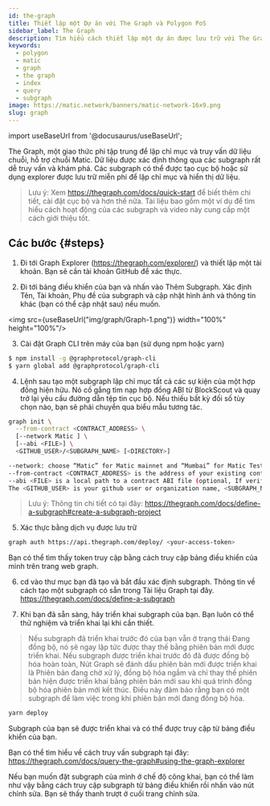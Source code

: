 ```yaml
---
id: the-graph
title: Thiết lập một Dự án với The Graph và Polygon PoS
sidebar_label: The Graph
description: Tìm hiểu cách thiết lập một dự án được lưu trữ với The Graph và Polygon.
keywords:
  - polygon
  - matic
  - graph
  - the graph
  - index
  - query
  - subgraph
image: https://matic.network/banners/matic-network-16x9.png
slug: graph
---
```


import useBaseUrl from '@docusaurus/useBaseUrl';

The Graph, một giao thức phi tập trung để lập chỉ mục và truy vấn dữ liệu chuỗi, hỗ trợ chuỗi Matic. Dữ liệu được xác định thông qua các subgraph rất dễ truy vấn và khám phá. Các subgraph có thể được tạo cục bộ hoặc sử dụng explorer được lưu trữ miễn phí để lập chỉ mục và hiển thị dữ liệu.

> Lưu ý: Xem https://thegraph.com/docs/quick-start để biết thêm chi tiết, cài đặt cục bộ và hơn thế nữa. Tài liệu bao gồm một ví dụ để tìm hiểu cách hoạt động của các subgraph và video này cung cấp một cách giới thiệu tốt.

## Các bước {#steps}

1. Đi tới Graph Explorer (https://thegraph.com/explorer/) và thiết lập một tài khoản. Bạn sẽ cần tài khoản GitHub để xác thực.

2. Đi tới bảng điều khiển của bạn và nhấn vào Thêm Subgraph. Xác định Tên, Tài khoản, Phụ đề của subgraph và cập nhật hình ảnh và thông tin khác (bạn có thể cập nhật sau) nếu muốn.

<img src={useBaseUrl("img/graph/Graph-1.png")} width="100%" height="100%"/>


3. Cài đặt Graph CLI trên máy của bạn (sử dụng npm hoặc yarn)

```bash
$ npm install -g @graphprotocol/graph-cli
$ yarn global add @graphprotocol/graph-cli
```

4. Lệnh sau tạo một subgraph lập chỉ mục tất cả các sự kiện của một hợp đồng hiện hữu. Nó cố gắng tìm nạp hợp đồng ABI từ BlockScout và quay trở lại yêu cầu đường dẫn tệp tin cục bộ. Nếu thiếu bất kỳ đối số tùy chọn nào, bạn sẽ phải chuyển qua biểu mẫu tương tác.

```bash
graph init \
  --from-contract <CONTRACT_ADDRESS> \
  [--network Matic ] \
  [--abi <FILE>] \
  <GITHUB_USER>/<SUBGRAPH_NAME> [<DIRECTORY>]

--network: choose “Matic” for Matic mainnet and “Mumbai” for Matic Testnet.
--from-contract <CONTRACT_ADDRESS> is the address of your existing contract which you have deployed on the Matic network: Testnet or Mainnet.
--abi <FILE> is a local path to a contract ABI file (optional, If verified in BlockScout, the graph will grab the ABI, otherwise you will need to manually add the ABI. You can save the abi from BlockScout or by running truffle compile or solc on a public project.)
The <GITHUB_USER> is your github user or organization name, <SUBGRAPH_NAME> is the name for your subgraph, and <DIRECTORY> is the optional name of the directory where graph init will put the example subgraph manifest.
```

> Lưu ý: Thông tin chi tiết có tại đây: https://thegraph.com/docs/define-a-subgraph#create-a-subgraph-project

5. Xác thực bằng dịch vụ được lưu trữ

```bash
graph auth https://api.thegraph.com/deploy/ <your-access-token>
```
Bạn có thể tìm thấy token truy cập bằng cách truy cập bảng điều khiển của mình trên trang web graph.

6. cd vào thư mục bạn đã tạo và bắt đầu xác định subgraph. Thông tin về cách tạo một subgraph có sẵn trong Tài liệu Graph tại đây. https://thegraph.com/docs/define-a-subgraph

7. Khi bạn đã sẵn sàng, hãy triển khai subgraph của bạn. Bạn luôn có thể thử nghiệm và triển khai lại khi cần thiết.

> Nếu subgraph đã triển khai trước đó của bạn vẫn ở trạng thái Đang đồng bộ, nó sẽ ngay lập tức được thay thế bằng phiên bản mới được triển khai. Nếu subgraph được triển khai trước đó đã được đồng bộ hóa hoàn toàn, Nút Graph sẽ đánh dấu phiên bản mới được triển khai là Phiên bản đang chờ xử lý, đồng bộ hóa ngầm và chỉ thay thế phiên bản hiện được triển khai bằng phiên bản mới sau khi quá trình đồng bộ hóa phiên bản mới kết thúc. Điều này đảm bảo rằng bạn có một subgraph để làm việc trong khi phiên bản mới đang đồng bộ hóa.

```bash
yarn deploy
```

Subgraph của bạn sẽ được triển khai và có thể được truy cập từ bảng điều khiển của bạn.

Bạn có thể tìm hiểu về cách truy vấn subgraph tại đây: https://thegraph.com/docs/query-the-graph#using-the-graph-explorer

Nếu bạn muốn đặt subgraph của mình ở chế độ công khai, bạn có thể làm như vậy bằng cách truy cập subgraph từ bảng điều khiển rồi nhấn vào nút chỉnh sửa. Bạn sẽ thấy thanh trượt ở cuối trang chỉnh sửa.
